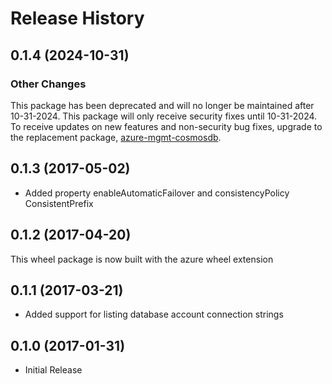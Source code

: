 # Release History

## 0.1.4 (2024-10-31)

### Other Changes

This package has been deprecated and will no longer be maintained after 10-31-2024. This package will only receive security fixes until 10-31-2024. To receive updates on new features and non-security bug fixes, upgrade to the replacement package, [azure-mgmt-cosmosdb](https://pypi.org/project/azure-mgmt-cosmosdb/).

## 0.1.3 (2017-05-02)

  - Added property enableAutomaticFailover and consistencyPolicy
    ConsistentPrefix

## 0.1.2 (2017-04-20)

This wheel package is now built with the azure wheel extension

## 0.1.1 (2017-03-21)

  - Added support for listing database account connection strings

## 0.1.0 (2017-01-31)

  - Initial Release
